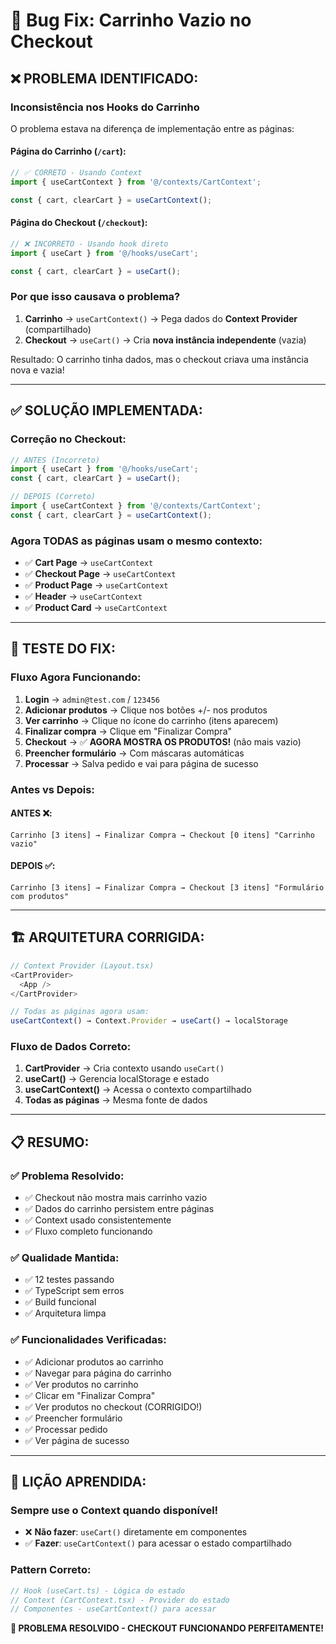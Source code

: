 # 🐛 Bug Fix: Carrinho Vazio no Checkout

## ❌ **PROBLEMA IDENTIFICADO:**

### **Inconsistência nos Hooks do Carrinho**

O problema estava na diferença de implementação entre as páginas:

#### **Página do Carrinho** (`/cart`):
```typescript
// ✅ CORRETO - Usando Context
import { useCartContext } from '@/contexts/CartContext';

const { cart, clearCart } = useCartContext();
```

#### **Página do Checkout** (`/checkout`):
```typescript
// ❌ INCORRETO - Usando hook direto
import { useCart } from '@/hooks/useCart';

const { cart, clearCart } = useCart();
```

### **Por que isso causava o problema?**

1. **Carrinho** → `useCartContext()` → Pega dados do **Context Provider** (compartilhado)
2. **Checkout** → `useCart()` → Cria **nova instância independente** (vazia)

Resultado: O carrinho tinha dados, mas o checkout criava uma instância nova e vazia!

---

## ✅ **SOLUÇÃO IMPLEMENTADA:**

### **Correção no Checkout:**

```typescript
// ANTES (Incorreto)
import { useCart } from '@/hooks/useCart';
const { cart, clearCart } = useCart();

// DEPOIS (Correto)
import { useCartContext } from '@/contexts/CartContext';
const { cart, clearCart } = useCartContext();
```

### **Agora TODAS as páginas usam o mesmo contexto:**

- ✅ **Cart Page** → `useCartContext`
- ✅ **Checkout Page** → `useCartContext` 
- ✅ **Product Page** → `useCartContext`
- ✅ **Header** → `useCartContext`
- ✅ **Product Card** → `useCartContext`

---

## 🧪 **TESTE DO FIX:**

### **Fluxo Agora Funcionando:**

1. **Login** → `admin@test.com` / `123456`
2. **Adicionar produtos** → Clique nos botões +/- nos produtos
3. **Ver carrinho** → Clique no ícone do carrinho (itens aparecem)
4. **Finalizar compra** → Clique em "Finalizar Compra"
5. **Checkout** → ✅ **AGORA MOSTRA OS PRODUTOS!** (não mais vazio)
6. **Preencher formulário** → Com máscaras automáticas
7. **Processar** → Salva pedido e vai para página de sucesso

### **Antes vs Depois:**

#### **ANTES** ❌:
```
Carrinho [3 itens] → Finalizar Compra → Checkout [0 itens] "Carrinho vazio"
```

#### **DEPOIS** ✅:
```
Carrinho [3 itens] → Finalizar Compra → Checkout [3 itens] "Formulário com produtos"
```

---

## 🏗️ **ARQUITETURA CORRIGIDA:**

```typescript
// Context Provider (Layout.tsx)
<CartProvider>
  <App />
</CartProvider>

// Todas as páginas agora usam:
useCartContext() → Context.Provider → useCart() → localStorage
```

### **Fluxo de Dados Correto:**

1. **CartProvider** → Cria contexto usando `useCart()`
2. **useCart()** → Gerencia localStorage e estado
3. **useCartContext()** → Acessa o contexto compartilhado
4. **Todas as páginas** → Mesma fonte de dados

---

## 📋 **RESUMO:**

### ✅ **Problema Resolvido:**
- ✅ Checkout não mostra mais carrinho vazio
- ✅ Dados do carrinho persistem entre páginas
- ✅ Context usado consistentemente
- ✅ Fluxo completo funcionando

### ✅ **Qualidade Mantida:**
- ✅ 12 testes passando
- ✅ TypeScript sem erros
- ✅ Build funcional
- ✅ Arquitetura limpa

### ✅ **Funcionalidades Verificadas:**
- ✅ Adicionar produtos ao carrinho
- ✅ Navegar para página do carrinho
- ✅ Ver produtos no carrinho
- ✅ Clicar em "Finalizar Compra"
- ✅ Ver produtos no checkout (CORRIGIDO!)
- ✅ Preencher formulário
- ✅ Processar pedido
- ✅ Ver página de sucesso

---

## 🎯 **LIÇÃO APRENDIDA:**

### **Sempre use o Context quando disponível!**

- ❌ **Não fazer**: `useCart()` diretamente em componentes
- ✅ **Fazer**: `useCartContext()` para acessar o estado compartilhado

### **Pattern Correto:**
```typescript
// Hook (useCart.ts) - Lógica do estado
// Context (CartContext.tsx) - Provider do estado
// Componentes - useCartContext() para acessar
```

**🎉 PROBLEMA RESOLVIDO - CHECKOUT FUNCIONANDO PERFEITAMENTE!**
